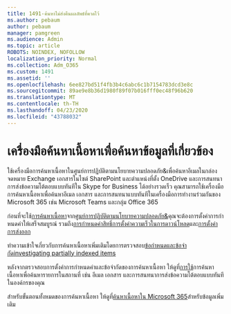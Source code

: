 ```yaml
---
title: 1491-ค้นหาไม่ส่งคืนผลลัพธ์ที่คาดไว้
ms.author: pebaum
author: pebaum
manager: pamgreen
ms.audience: Admin
ms.topic: article
ROBOTS: NOINDEX, NOFOLLOW
localization_priority: Normal
ms.collection: Adm_O365
ms.custom: 1491
ms.assetid: ''
ms.openlocfilehash: 6ee827bd51f4fb3b4c6abc6c1b7154783dcd3e8c
ms.sourcegitcommit: 89ae9e8b36d1980f89f07b016fff0ec48f96b620
ms.translationtype: MT
ms.contentlocale: th-TH
ms.lasthandoff: 04/23/2020
ms.locfileid: "43788032"
---
```

# <a name="content-search-tool-to-find-relevant-info"></a>เครื่องมือค้นหาเนื้อหาเพื่อค้นหาข้อมูลที่เกี่ยวข้อง

ใช้เครื่องมือการค้นหาเนื้อหาในศูนย์การปฏิบัติตามนโยบายความปลอดภัย&เพื่อค้นหาอีเมลในกล่องจดหมาย Exchange เอกสารในไซต์ SharePoint และตําแหน่งที่ตั้ง OneDrive และการสนทนาการส่งข้อความโต้ตอบแบบทันทีใน Skype for Business ได้อย่างรวดเร็ว คุณสามารถใช้เครื่องมือการค้นหาเนื้อหาเพื่อค้นหาอีเมล เอกสาร และการสนทนาแบบทันทีในเครื่องมือการทํางานร่วมกันของ Microsoft 365 เช่น Microsoft Teams และกลุ่ม Office 365


ก่อนที่จะใช้[การค้นหาเนื้อหา](https://sip.protection.office.com/contentsearchbeta?ContentOnly=1)จาก[ศูนย์การปฏิบัติตามนโยบายความปลอดภัย&](https://sip.protection.office.com/homepage)คุณจะต้องการตั้งค่าการกําหนดค่าให้เสร็จสมบูรณ์ รวมถึง[การกําหนดค่าสิทธิ์](https://docs.microsoft.com/office365/securitycompliance/permissions-filtering-for-content-search)[การตั้งค่าความเร็วในการดาวน์โหลด](https://docs.microsoft.com/office365/securitycompliance/increase-download-speeds-when-exporting-ediscovery-results)และ[การตั้งค่าการส่งออก](https://docs.microsoft.com/office365/securitycompliance/disable-reports-when-you-export-content-search-results)

ทําความเข้าใจเกี่ยวกับการค้นหาเนื้อหาเพิ่มเติมโดยการตรวจสอบ[ข้อกําหนดและข้อจํากัด](https://docs.microsoft.com/office365/securitycompliance/limits-for-content-search)[investigating partially indexed items](https://docs.microsoft.com/office365/securitycompliance/investigating-partially-indexed-items-in-ediscovery)

หลังจากตรวจสอบการตั้งค่าการกําหนดค่าและข้อจํากัดของการค้นหาเนื้อหา ให้ดูที่[การใช้</a>การค้นหาเนื้อหาเพื่อค้นหารายการในสถานที่ เช่น อีเมล เอกสาร และการสนทนาการส่งข้อความโต้ตอบแบบทันทีในองค์กรของคุณ](https://docs.microsoft.com/office365/securitycompliance/content-search)

สําหรับขั้นตอนทั้งหมดของการค้นหาเนื้อหา ให้ดูที่[ค้นหาเนื้อหาใน Microsoft 365](https://docs.microsoft.com/office365/securitycompliance/search-for-content)สําหรับข้อมูลเพิ่มเติม
